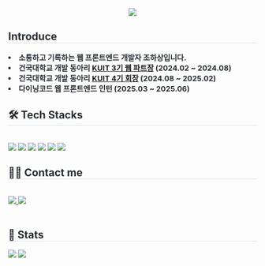 <div align= "center">
    <img src="https://capsule-render.vercel.app/api?type=waving&color=26b5f2&height=180&text=crohasang's%20github&animation=fadeIn&fontColor=ffffff&fontSize=50" />
    </div>
    <div style="text-align: left;"> 
    <h2 style="border-bottom: 1px solid #d8dee4; color: #282d33;"> Introduce </h2>  
    <div style="font-weight: 700; font-size: 15px; text-align: left; color: #282d33;"> 
      <li> 소통하고 기록하는 웹 프론트엔드 개발자 조하상입니다.</li>
      <li> 건국대학교 개발 동아리 <a href="https://quickchabun.tistory.com/117">KUIT 3기 웹 파트장</a> (2024.02 ~ 2024.08)</li>
      <li> 건국대학교 개발 동아리 <a href="https://quickchabun.tistory.com/167">KUIT 4기 회장</a> (2024.08 ~ 2025.02)</li>
      <li> 다이닝코드 웹 프론트엔드 인턴 (2025.03 ~ 2025.06) </li>
    </div>
    <div style="text-align: left;">
    <h2 style="border-bottom: 1px solid #d8dee4; color: #282d33;"> 🛠️ Tech Stacks </h2> <br> 
    <div style="margin: ; text-align: left;" "text-align: left;"> 
      <img src="https://img.shields.io/badge/Javascript-F7DF1E?style=flat-square&logo=Javascript&logoColor=white">
      <img src="https://img.shields.io/badge/Typescript-3178C6?style=flat-square&logo=Typescript&logoColor=white">
      <img src="https://img.shields.io/badge/React-61DAFB?style=flat-square&logo=React&logoColor=white">
      <img src="https://img.shields.io/badge/React Query-FF4154?style=flat-square&logo=React Query&logoColor=white">
      <img src="https://img.shields.io/badge/StyledComponents-DB7093?style=flat-square&logo=StyledComponents&logoColor=white">
      <img src="https://img.shields.io/badge/Tailwind CSS-06B6D4?style=flat-square&logo=Tailwind CSS&logoColor=white">
          <br/></div>
    </div>
    <div style="text-align: left;">
    <h2 style="border-bottom: 1px solid #d8dee4; color: #282d33;"> 🧑‍💻 Contact me </h2> <br> 
    <div style="text-align: left;"> <a href=https://quickchabun.tistory.com/> <img src="https://img.shields.io/badge/Tistory-000000?style=flat-square&logo=Tistory&logoColor=white&link=https://quickchabun.tistory.com/"> </a>
         <a href=mailto:hasang2691@gmail.com> <img src="https://img.shields.io/badge/Gmail-EA4335?style=flat-square&logo=Gmail&logoColor=white&link=mailto:hasang2691@gmail.com"> </a>
          </div>  <br> 
    <div style="text-align: left;">  </div> 
    </div>
    <div style="text-align: left;"> 
    <h2 style="border-bottom: 1px solid #d8dee4; color: #282d33;"> 🏅 Stats </h2> <div style="text-align: left;"> 
      <img src="https://github-readme-stats.vercel.app/api?username=crohasang&bg_color=60,00d5ff,00000000&title_color=ffffff&text_color=ffffff"/> <img src="https://github-readme-stats.vercel.app/api/top-langs/?username=crohasang&layout=compact&bg_color=60,00d5ff,00000000&title_color=ffffff&text_color=ffffff"
          /> </div> 
    </div>
    

